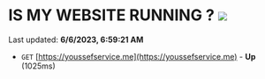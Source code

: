 # IS MY WEBSITE RUNNING ? [![](https://img.shields.io/static/v1?label=Sponsor&message=%E2%9D%A4&logo=GitHub&color=%23fe8e86)](https://github.com/sponsors/<username>)

Last updated: **6/6/2023, 6:59:21 AM**

- `GET` [https://youssefservice.me](https://youssefservice.me) - **Up** (1025ms)
